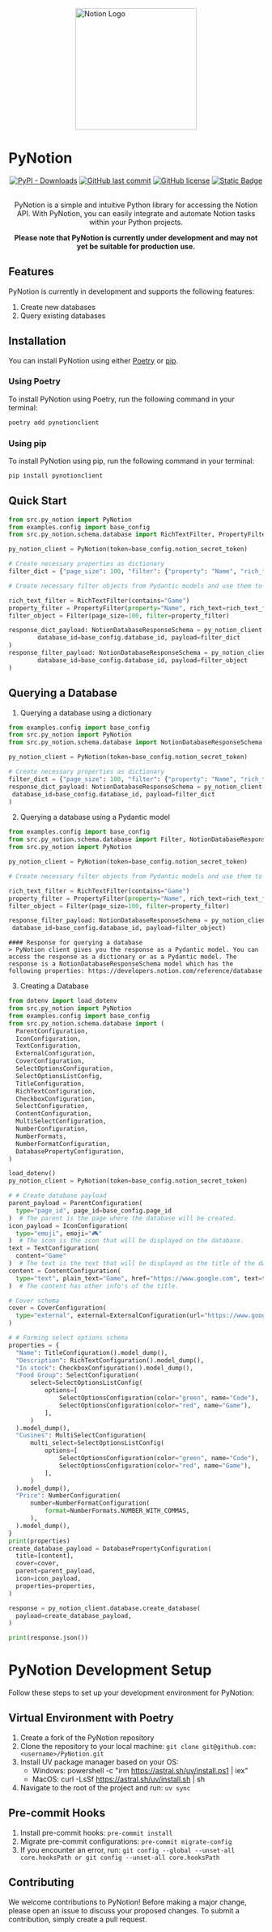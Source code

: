 <img src="assets/notion.png" alt="Notion Logo" height="240" width="240" style="display: block; margin-left: auto; margin-right: auto;">

# PyNotion

<div style="text-align: center;">
  <a href="https://pypi.org/project/pynotionclient/"><img alt="PyPI - Downloads" src="https://img.shields.io/pypi/dm/pynotionclient?color=brightgreen&logo=pypi&style=for-the-badge"></a>
  <a href="https://github.com/pythonhubdev/PyNotion/commits/main"><img alt="GitHub last commit" src="https://img.shields.io/github/last-commit/pythonhubdev/PyNotion?style=for-the-badge"></a>
  <a href="https://github.com/pythonhubdev/PyNotion/blob/main/LICENSE"><img alt="GitHub license" src="https://img.shields.io/github/license/pythonhubdev/PyNotion?color=brightgreen&style=for-the-badge"></a>
  <a href="https://www.python.org/"><img alt="Static Badge" src="https://img.shields.io/badge/Python-Lang?style=for-the-badge&label=Made%20With%20%E2%9D%A4%EF%B8%8F"></a>
</div>
<br>
<p style="text-align: center;">
  PyNotion is a simple and intuitive Python library for accessing the Notion API. With PyNotion, you can easily integrate and automate Notion tasks within your Python projects.
</p>

<p style="text-align: center;">
  <strong>Please note that PyNotion is currently under development and may not yet be suitable for production use.</strong>
</p>

## Features

PyNotion is currently in development and supports the following features:

1. Create new databases
2. Query existing databases

## Installation

You can install PyNotion using either [Poetry](https://python-poetry.org/) or [pip](https://pypi.org/project/pip/).

### Using Poetry

To install PyNotion using Poetry, run the following command in your terminal:

```bash
poetry add pynotionclient
```

### Using pip

To install PyNotion using pip, run the following command in your terminal:

```bash
pip install pynotionclient
```

## Quick Start

```python
from src.py_notion import PyNotion
from examples.config import base_config
from src.py_notion.schema.database import RichTextFilter, PropertyFilter, Filter, NotionDatabaseResponseSchema

py_notion_client = PyNotion(token=base_config.notion_secret_token)

# Create necessary properties as dictionary
filter_dict = {"page_size": 100, "filter": {"property": "Name", "rich_text": {"contains": "Home"}}}

# Create necessary filter objects from Pydantic models and use them to query the database.

rich_text_filter = RichTextFilter(contains="Game")
property_filter = PropertyFilter(property="Name", rich_text=rich_text_filter)
filter_object = Filter(page_size=100, filter=property_filter)

response_dict_payload: NotionDatabaseResponseSchema = py_notion_client.database.query_database(
        database_id=base_config.database_id, payload=filter_dict
)
response_filter_payload: NotionDatabaseResponseSchema = py_notion_client.database.query_database(
        database_id=base_config.database_id, payload=filter_object
)
```

## Querying a Database

1. Querying a database using a dictionary

```python
from examples.config import base_config
from src.py_notion import PyNotion
from src.py_notion.schema.database import NotionDatabaseResponseSchema

py_notion_client = PyNotion(token=base_config.notion_secret_token)

# Create necessary properties as dictionary
filter_dict = {"page_size": 100, "filter": {"property": "Name", "rich_text": {"contains": "Home"}}}
response_dict_payload: NotionDatabaseResponseSchema = py_notion_client.database.query_database(
 database_id=base_config.database_id, payload=filter_dict
)
```

2. Querying a database using a Pydantic model
```python
from examples.config import base_config
from src.py_notion.schema.database import Filter, NotionDatabaseResponseSchema, PropertyFilter, RichTextFilter
from src.py_notion import PyNotion

py_notion_client = PyNotion(token=base_config.notion_secret_token)

# Create necessary filter objects from Pydantic models and use them to query the database.

rich_text_filter = RichTextFilter(contains="Game")
property_filter = PropertyFilter(property="Name", rich_text=rich_text_filter)
filter_object = Filter(page_size=100, filter=property_filter)

response_filter_payload: NotionDatabaseResponseSchema = py_notion_client.database.query_database(
 database_id=base_config.database_id, payload=filter_object)
```

    #### Response for querying a database
    > PyNotion client gives you the response as a Pydantic model. You can access the response as a dictionary or as a Pydantic model. The response is a NotionDatabaseResponseSchema model which has the following properties: https://developers.notion.com/reference/database

3. Creating a Database

```python
from dotenv import load_dotenv
from src.py_notion import PyNotion
from examples.config import base_config
from src.py_notion.schema.database import (
  ParentConfiguration,
  IconConfiguration,
  TextConfiguration,
  ExternalConfiguration,
  CoverConfiguration,
  SelectOptionsConfiguration,
  SelectOptionsListConfig,
  TitleConfiguration,
  RichTextConfiguration,
  CheckboxConfiguration,
  SelectConfiguration,
  ContentConfiguration,
  MultiSelectConfiguration,
  NumberConfiguration,
  NumberFormats,
  NumberFormatConfiguration,
  DatabasePropertyConfiguration,
)

load_dotenv()
py_notion_client = PyNotion(token=base_config.notion_secret_token)

# # Create database payload
parent_payload = ParentConfiguration(
  type="page_id", page_id=base_config.page_id
)  # The parent is the page where the database will be created.
icon_payload = IconConfiguration(
  type="emoji", emoji="🎮"
)  # The icon is the icon that will be displayed on the database.
text = TextConfiguration(
  content="Game"
)  # The text is the text that will be displayed as the title of the database.
content = ContentConfiguration(
  type="text", plain_text="Game", href="https://www.google.com", text=text
)  # The content has other info's of the title.

# Cover schema
cover = CoverConfiguration(
  type="external", external=ExternalConfiguration(url="https://www.google.com")
)

# # Forming select options schema
properties = {
  "Name": TitleConfiguration().model_dump(),
  "Description": RichTextConfiguration().model_dump(),
  "In stock": CheckboxConfiguration().model_dump(),
  "Food Group": SelectConfiguration(
      select=SelectOptionsListConfig(
          options=[
              SelectOptionsConfiguration(color="green", name="Code"),
              SelectOptionsConfiguration(color="red", name="Game"),
          ],
      )
  ).model_dump(),
  "Cusines": MultiSelectConfiguration(
      multi_select=SelectOptionsListConfig(
          options=[
              SelectOptionsConfiguration(color="green", name="Code"),
              SelectOptionsConfiguration(color="red", name="Game"),
          ],
      )
  ).model_dump(),
  "Price": NumberConfiguration(
      number=NumberFormatConfiguration(
          format=NumberFormats.NUMBER_WITH_COMMAS,
      ),
  ).model_dump(),
}
print(properties)
create_database_payload = DatabasePropertyConfiguration(
  title=[content],
  cover=cover,
  parent=parent_payload,
  icon=icon_payload,
  properties=properties,
)

response = py_notion_client.database.create_database(
  payload=create_database_payload,
)

print(response.json())
```


# PyNotion Development Setup
Follow these steps to set up your development environment for PyNotion:

## Virtual Environment with Poetry
1. Create a fork of the PyNotion repository
2. Clone the repository to your local machine: `git clone git@github.com:<username>/PyNotion.git`
3. Install UV package manager based on your OS:
      - Windows: powershell -c "irm https://astral.sh/uv/install.ps1 | iex"
      - MacOS: curl -LsSf https://astral.sh/uv/install.sh | sh
4. Navigate to the root of the project and run: `uv sync`

## Pre-commit Hooks
1. Install pre-commit hooks: `pre-commit install`
2. Migrate pre-commit configurations: `pre-commit migrate-config`
3. If you encounter an error, run: `git config --global --unset-all core.hooksPath or git config --unset-all core.hooksPath`

## Contributing
We welcome contributions to PyNotion! Before making a major change, please open an issue to discuss your proposed changes. To submit a contribution, simply create a pull request.
